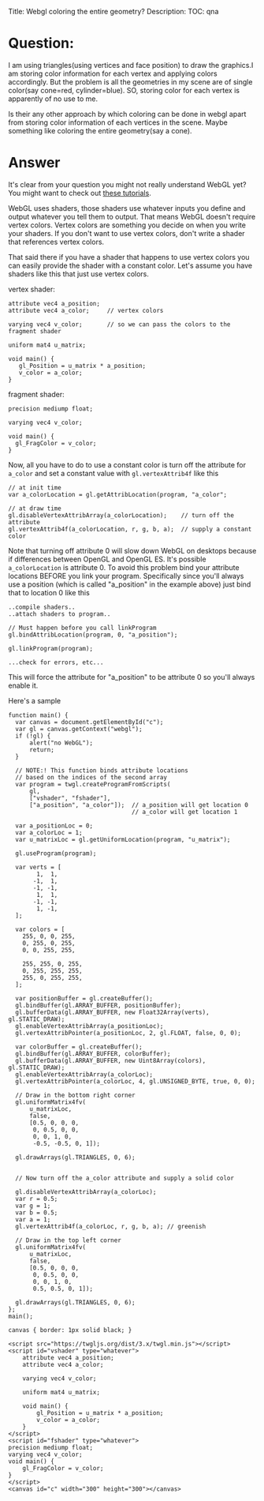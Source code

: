 Title: Webgl coloring the entire geometry?
Description:
TOC: qna

# Question:

I am using triangles(using vertices and face position) to draw the graphics.I am storing color information for each vertex and applying colors accordingly. But the problem is all the geometries in my scene are of single color(say cone=red, cylinder=blue). SO, storing color for each vertex is apparently of no use to me.

Is their any other approach by which coloring can be done in webgl apart from storing color information of each vertices in the scene. Maybe something like coloring the entire geometry(say a cone).

# Answer

It's clear from your question you might not really understand WebGL yet? You might want to check out [these tutorials](http://webglfundamentals.org).

WebGL uses shaders, those shaders use whatever inputs you define and output whatever you tell them to output. That means WebGL doesn't require vertex colors. Vertex colors are something you decide on when you write your shaders. If you don't want to use vertex colors, don't write a shader that references vertex colors.

That said there if you have a shader that happens to use vertex colors you can easily provide the shader with a constant color. Let's assume you have shaders like this that just use vertex colors.

vertex shader:

    attribute vec4 a_position; 
    attribute vec4 a_color;     // vertex colors

    varying vec4 v_color;       // so we can pass the colors to the fragment shader

    uniform mat4 u_matrix;

    void main() {
       gl_Position = u_matrix * a_position;
       v_color = a_color;
    }

fragment shader:

    precision mediump float;

    varying vec4 v_color;

    void main() {
      gl_FragColor = v_color;
    }

Now, all you have to do to use a constant color is turn off the attribute for `a_color` and set a constant value with `gl.vertexAttrib4f` like this

    // at init time
    var a_colorLocation = gl.getAttribLocation(program, "a_color";

    // at draw time
    gl.disableVertexAttribArray(a_colorLocation);    // turn off the attribute
    gl.vertexAttrib4f(a_colorLocation, r, g, b, a);  // supply a constant color

Note that turning off attribute 0 will slow down WebGL on desktops because if differences between OpenGL and OpenGL ES. It's possible `a_colorLocation` is attribute 0. To avoid this problem bind your attribute locations BEFORE you link your program. Specifically since you'll always use a position (which is called "a_position" in the example above) just bind that to location 0 like this

    ..compile shaders..
    ..attach shaders to program..

    // Must happen before you call linkProgram
    gl.bindAttribLocation(program, 0, "a_position");

    gl.linkProgram(program);

    ...check for errors, etc...

This will force the attribute for "a_position" to be attribute 0 so you'll always enable it. 

Here's a sample


<!-- begin snippet: js hide: true console: true babel: false -->

<!-- language: lang-js -->

    function main() {
      var canvas = document.getElementById("c");
      var gl = canvas.getContext("webgl");
      if (!gl) {
          alert("no WebGL");
          return;
      }

      // NOTE:! This function binds attribute locations
      // based on the indices of the second array
      var program = twgl.createProgramFromScripts(
          gl, 
          ["vshader", "fshader"], 
          ["a_position", "a_color"]);  // a_position will get location 0
                                       // a_color will get location 1

      var a_positionLoc = 0;
      var a_colorLoc = 1;
      var u_matrixLoc = gl.getUniformLocation(program, "u_matrix");

      gl.useProgram(program);

      var verts = [
            1,  1,  
           -1,  1,  
           -1, -1, 
            1,  1, 
           -1, -1, 
            1, -1,  
      ];

      var colors = [
        255, 0, 0, 255,
        0, 255, 0, 255,
        0, 0, 255, 255,

        255, 255, 0, 255,
        0, 255, 255, 255,
        255, 0, 255, 255,
      ];    

      var positionBuffer = gl.createBuffer();
      gl.bindBuffer(gl.ARRAY_BUFFER, positionBuffer);
      gl.bufferData(gl.ARRAY_BUFFER, new Float32Array(verts), gl.STATIC_DRAW);
      gl.enableVertexAttribArray(a_positionLoc);
      gl.vertexAttribPointer(a_positionLoc, 2, gl.FLOAT, false, 0, 0);

      var colorBuffer = gl.createBuffer();
      gl.bindBuffer(gl.ARRAY_BUFFER, colorBuffer);
      gl.bufferData(gl.ARRAY_BUFFER, new Uint8Array(colors), gl.STATIC_DRAW);
      gl.enableVertexAttribArray(a_colorLoc);
      gl.vertexAttribPointer(a_colorLoc, 4, gl.UNSIGNED_BYTE, true, 0, 0);

      // Draw in the bottom right corner
      gl.uniformMatrix4fv(
          u_matrixLoc,
          false,
          [0.5, 0, 0, 0,
           0, 0.5, 0, 0,
           0, 0, 1, 0,
           -0.5, -0.5, 0, 1]);

      gl.drawArrays(gl.TRIANGLES, 0, 6);


      // Now turn off the a_color attribute and supply a solid color

      gl.disableVertexAttribArray(a_colorLoc);
      var r = 0.5;
      var g = 1;
      var b = 0.5;
      var a = 1;
      gl.vertexAttrib4f(a_colorLoc, r, g, b, a); // greenish

      // Draw in the top left corner
      gl.uniformMatrix4fv(
          u_matrixLoc,
          false,
          [0.5, 0, 0, 0,
           0, 0.5, 0, 0,
           0, 0, 1, 0,
           0.5, 0.5, 0, 1]);

      gl.drawArrays(gl.TRIANGLES, 0, 6);
    };
    main();

<!-- language: lang-css -->

    canvas { border: 1px solid black; }


<!-- language: lang-html -->

    <script src="https://twgljs.org/dist/3.x/twgl.min.js"></script>
    <script id="vshader" type="whatever">
        attribute vec4 a_position;
        attribute vec4 a_color;
        
        varying vec4 v_color;
        
        uniform mat4 u_matrix;
        
        void main() {
            gl_Position = u_matrix * a_position;
            v_color = a_color;
        }    
    </script>
    <script id="fshader" type="whatever">
    precision mediump float;
    varying vec4 v_color;
    void main() {
        gl_FragColor = v_color;
    }
    </script>
    <canvas id="c" width="300" height="300"></canvas>

<!-- end snippet -->


